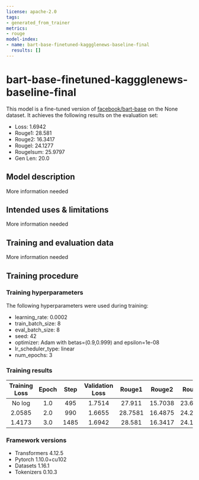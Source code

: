 ```yaml
---
license: apache-2.0
tags:
- generated_from_trainer
metrics:
- rouge
model-index:
- name: bart-base-finetuned-kaggglenews-baseline-final
  results: []
---
```


<!-- This model card has been generated automatically according to the information the Trainer had access to. You
should probably proofread and complete it, then remove this comment. -->

# bart-base-finetuned-kaggglenews-baseline-final

This model is a fine-tuned version of [facebook/bart-base](https://huggingface.co/facebook/bart-base) on the None dataset.
It achieves the following results on the evaluation set:
- Loss: 1.6942
- Rouge1: 28.581
- Rouge2: 16.3417
- Rougel: 24.1277
- Rougelsum: 25.9797
- Gen Len: 20.0

## Model description

More information needed

## Intended uses & limitations

More information needed

## Training and evaluation data

More information needed

## Training procedure

### Training hyperparameters

The following hyperparameters were used during training:
- learning_rate: 0.0002
- train_batch_size: 8
- eval_batch_size: 8
- seed: 42
- optimizer: Adam with betas=(0.9,0.999) and epsilon=1e-08
- lr_scheduler_type: linear
- num_epochs: 3

### Training results

| Training Loss | Epoch | Step | Validation Loss | Rouge1  | Rouge2  | Rougel  | Rougelsum | Gen Len |
|:-------------:|:-----:|:----:|:---------------:|:-------:|:-------:|:-------:|:---------:|:-------:|
| No log        | 1.0   | 495  | 1.7514          | 27.911  | 15.7038 | 23.6466 | 25.2111   | 20.0    |
| 2.0585        | 2.0   | 990  | 1.6655          | 28.7581 | 16.4875 | 24.2669 | 26.1676   | 20.0    |
| 1.4173        | 3.0   | 1485 | 1.6942          | 28.581  | 16.3417 | 24.1277 | 25.9797   | 20.0    |


### Framework versions

- Transformers 4.12.5
- Pytorch 1.10.0+cu102
- Datasets 1.16.1
- Tokenizers 0.10.3
